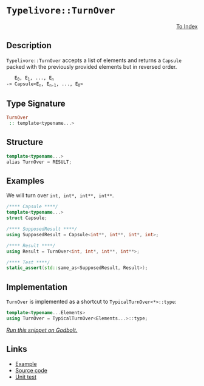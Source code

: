 <!-- Copyright 2024 Feng Mofan
SPDX-License-Identifier: Apache-2.0 -->

# `Typelivore::TurnOver`

<p style='text-align: right;'><a href="../../../facilities/metafunctions.md#typelivore-turn-over">To Index</a></p>

## Description

`Typelivore::TurnOver` accepts a list of elements and returns a `Capsule` packed with the previously provided elements but in reversed order.

<pre><code>   E<sub>0</sub>, E<sub>1</sub>, ..., E<sub>n</sub>
-> Capsule&lt;E<sub>n</sub>, E<sub>n-1</sub>, ..., E<sub>0</sub>&gt;</code></pre>

## Type Signature

```Haskell
TurnOver
 :: template<typename...>
```

## Structure

```C++
template<typename...>
alias TurnOver = RESULT;
```

## Examples

We will turn over `int, int*, int**, int**`.

```C++
/**** Capsule ****/
template<typename...>
struct Capsule;

/**** SupposedResult ****/
using SupposedResult = Capsule<int**, int**, int*, int>;

/**** Result ****/
using Result = TurnOver<int, int*, int**, int**>;

/**** Test ****/
static_assert(std::same_as<SupposedResult, Result>);
```

## Implementation

`TurnOver` is implemented as a shortcut to `TypicalTurnOver<*>::type`:

```C++
template<typename...Elements>
using TurnOver = TypicalTurnOver<Elements...>::type;
```

[*Run this snippet on Godbolt.*](https://godbolt.org/#z:OYLghAFBqd5QCxAYwPYBMCmBRdBLAF1QCcAaPECAMzwBtMA7AQwFtMQByARg9KtQYEAysib0QXACx8BBAKoBnTAAUAHpwAMvAFYTStJg1DIApACYAQuYukl9ZATwDKjdAGFUtAK4sGIAKwAzKSuADJ4DJgAcj4ARpjEIADsXKQADqgKhE4MHt6%2BAcEZWY4C4ZExLPGJKbaY9qUMQgRMxAR5Pn5BdQ05za0E5dFxCcmpCi1tHQXdEwNDldVjAJS2qF7EyOwcAPQAVAeHR8cnezsmGgCC%2B4cA1AAimGmujMh4mAq3R%2BdXN6f/xx%2Blwu1yOt2wqgIrgsTGQAGsvocgVCWGkDFCTIE3AQAJ7PZhsAB0xMx2BBE2IXgc4Mh0NhCJMSSsSXumKsVxBKLRTAxWJBtwFty56MwmOxeMYrEwxMJpNuyAMCk%2BHkETAiCVI/MFuPxUpl2HobEEChBpPJBEp1IhUIY6Bh8LFKpa6uIYoNmCNBAUMrNgTJHKZWoFwp5oqxOslROJl2AxEwHsYXrNV0Fty8WSMtwAsp50LdMfdbk61ZFXVj3Z7vcTSLcY3GE8afX62aaWS2Ob8wW4mGkFF56IiDsiPdzeeLdVHZc2rhSqQQiz2%2B/R28DO3cACp4vCiWjrjYMADyADcEoOzpyRyKxRGCdKSdPLrPqZu0tuxHviIeT8R84G24F2VXS4QzHG8pVuAAxPBiAmZNHwtOdbhfN9d33Y8EjFKCYIIODGUA1N0wiYAhQlfNAkLbte37MM3Cw2DmwA1tWUYjtgMvUNrwlW9IOgiYazAthbiETA0FtOCn3nZCdw/L8MKxOiCBrYTRPQXDAxTQVCMzCMyIoxdqLFZSBHQGsFN9QDGWYiyrhAmiBMwHjsP4rjwKM21nInO9CQPAgEASE0HwkpCt2ktDv0w3jFKEkTjJrHy/Jgpt/WBdTLgIjNiJ0oNdJpG07XpTjPOC19Qs/dCyzceL/KSkAQAjODU1q2zs1zQyYvcxz6LJFiUqs001wBQakRBP49luABJVFDUTHkcjPIFRqGgEgQvKaOPDFzJwrRMAuSrTiJk8qcqk98wrktxtsbe9sCaiUVxGpbAQeu4IVYNEHO%2BZ7HqHfrgTMQIIgVLwsDItxRK2NIkwfL6xsopcPuGmz2NAzavPEhDqThgyephoSvDSYpMHQAAlD5%2B3nT6rn2vGCcyInSaXecCwXKjlyxCICAOGsOa524ee5wRzN%2B0bbgZ8n5pBamxdoJnyKQs6Ko5gXOeV3meb2IXWJF9cPgpxH4Nm5AAH0mCVBICAgCZ0FqhQpRNgK3CEfHCZJsmZZraWcL9ZY2Q4VZaE4fxeD8DgtFIVBODcaxrFuBR1k2BzzECHhSAITQ/dWOEAkkQkNAADjMMwAE4i64fx87zrgkiSaQA44SReBYCQNA0UgQ7DiOOF4BQQFbtPQ790g4FgGBEBAdYCDSLxFIoCA0FROgEiiKVOFUPOADYAFp18kW5gGQZBbikQkzF4InCBIPBrdSfhBBEMR2CkGRBEUFR1AH0hdFSAB3Yge04Hg/tA7B3TuHTgB5p5T3nKgKgtw15bx3nvA%2BR8c5mFuBADwC96A/iTlwZYvB%2B5aFWBAJA89XzYPIJQMhi9EjACkGYPgdAoQwUoLEUBsQIitBxAA3gHDmDEBxAeWI2gRL9xTvPT0B4GC0G4R/LAsQvDAG7LQWgPduC8CwCwQwwBxByOgqIvAJ41Fh0wKoES09tgpw5vUUBtA8CxD/gIjwWBQEWjwE3dRpBvyxDpo8LRRg7FGHTqsKgBhgAKAAGrvG/gefEPDn7CB3I/aQt95BKDUKAr%2B%2BhtEoGjpYfQ9ie6QFWKgSGOQ1GbytgWUwlhrBmA7t%2BYgV8PjwFWHYAxzgICuGmH4VIYR1SLFGKkYo2QBA9L0CMxoCwRiJHGPUDpTRJjtE8J0PQ7SHB9CWdMqoQzbBLPGeMLZAyZkSDafHLYpz9DALbqAzucCN7b13vvQ%2Bx80EQFwBfHB/08EEOCasPyTAsCJAgJnEAkhAiEiLoEGuGhJBmEkOvFu/h15FyufXRuIBk6EnXlwdeeci6V3Xv4SQZcoXrxuR/Tu3de6p2CUPUeJDx6QOnpQueqAsFLxXhwVoLAjxJE3kweUBhMxcCLoSLgucz74CIE06%2BCT77iCfqk1%2BGSP66AYb/f%2B6igEcCDhSju4DmXQNgfAx5QrtFHzFRKjQ6DMHkNPEnMw%2BDaUD2IaQ9l9qyCz2odglAwq6Gl1bjQGW/lWHsM4QI%2BJfCuFCJEQ4eJEjExSJkaA%2BRijlGqPiZo7Ruiw74DjBsoxoDTHmKhPE6xdcw52IcVw5x2ww5uI8SnbxviPQ5qInS0JTBwlRMwDEuJnjUkKuSQklV78w7quyUEmpVh8nVqKSC8OZSBAVKqeRGddSGkJFlS04pPQFkuFtAckItptlLGGZkUZuQVkFAvSUHIZ7dnrMaP0KYN7en7o2QIV9gxjk7NmXsgYx65htEfbMs5GwLl4LRXq9uvA7mmsQQqC1orxW53QR8mV%2BZvnOsIRnUgAKgWUB1Q3UgTdAhithUkfwRdq6BDhQikl%2Br4OcGpX3Olw8x4Tygayn1nK2CcB5YglgCgjyHyPKhkUEwpWfKvnoIdSSJApNkGOzJmLSCarSDwnVsHbmGsntPW4MC4HCdE%2BJyToYJi2o9TQ7DgRAi4Y4%2B6jlXqqE2d9WJgmRsJNFyNlJggRtVA70YSGlhEA2Ef2jZGzxUXBHCNEQm9lkjpGyLzZgBRSixCZs8dmgJ9aNH6MLS0j%2BJbkAWPLYIGxH9q2OJxHW1xTSm28BbUoPx7agmur4GEyJ0TYmMHiQph%2BSnR3pPHTodT/rcm1LnYU1pS7GhqJ2FbKbs6LD1Pg405pC62nzK/X4LpR7316H6RUE5d6r3HsmQ%2Bv957P0vv2UduZvRv1HNO/%2BtZD38gfpA7%2Bt756IMJ0uXXXTlLOAmd3iJsTtwfOEn8xh6VJA7M/JdUQ/5mBAWjEXXXUjTdi6Ens/4cuJKW72aSHi5jYCu62BpXh5YoLJD%2BEhVXJILc86SFLlwAuZhyV10CCA0HVPac6tPhTqlKP8PfiyM4SQQA%3D%3D%3D)

## Links

- [Example](../../../code/facilities/metafunctions/typelivore/turn_over/implementation.hpp)
- [Source code](../../../../conceptrodon/descend/typelivore/turn_over.hpp)
- [Unit test](../../../../tests/unit/metafunctions/typelivore/turn_over.test.hpp)
